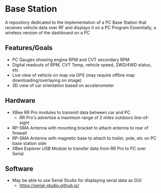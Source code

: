 # Base Station

A repository dedicated to the implementation of a PC Base Station that receives vehicle data over RF and displays it on a PC Program
Essentially, a wireless version of the dashboard on a PC

## Features/Goals

* PC Gauges showing engine RPM and CVT secondary RPM
* Digital readouts of RPM, CVT Temp, vehicle speed, 2WD/4WD status, etc
* Live view of vehicle on map via GPS (may require offline map downloading/overlaying on image)
* 3D view of car orientation based on accelerometer

## Hardware

* XBee RR Pro modules to transmit data between car and PC
  * RR Pro's advertise a maximum range of 2 miles outdoors line-of-sight
* RP-SMA Antenna with mounting bracket to attach antenna to rear of firewall
* RP-SMA Antenna with magnetic base to attach to trailer, pole, etc on PC base station side
* XBee Explorer USB Module to transfer data from RR Pro to PC over Serial

## Software

* May be able to use Serial Studio for displaying serial data as GUI 
  * https://serial-studio.github.io/ 
